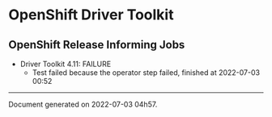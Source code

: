 
OpenShift Driver Toolkit
========================

OpenShift Release Informing Jobs
--------------------------------



* Driver Toolkit 4.11: FAILURE
  - Test failed because the operator step failed, finished at 2022-07-03 00:52






---
Document generated on 2022-07-03 04h57.
